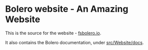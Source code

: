 # Bolero website - An Amazing Website

This is the source for the website - [fsbolero.io](https://fsbolero.io).

It also contains the Bolero documentation, under [src/Website/docs](src/Website/docs).

